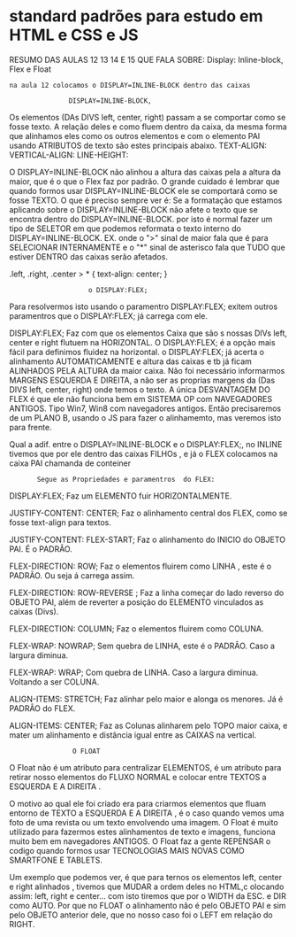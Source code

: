 # standard padrões para estudo em HTML e CSS e JS

RESUMO DAS AULAS 12 13 14 E 15 QUE FALA SOBRE: Display: Inline-block, Flex e Float

    na aula 12 colocamos o DISPLAY=INLINE-BLOCK dentro das caixas 

                   DISPLAY=INLINE-BLOCK, 
Os elementos (DAs DIVS left, center, right) passam a se comportar como se fosse texto. A relação deles e  como fluem dentro da caixa, da mesma forma que alinhamos eles como os outros elementos e com o elemento PAI usando ATRIBUTOS de texto são estes principais abaixo.
TEXT-ALIGN:
VERTICAL-ALIGN:
LINE-HEIGHT:

O DISPLAY=INLINE-BLOCK não alinhou a altura das caixas pela a altura da maior, que é o que o Flex faz por padrão.
O grande cuidado é lembrar que quando formos  usar DISPLAY=INLINE-BLOCK ele se comportará como se fosse TEXTO. O que é preciso sempre ver é: Se a formatação que estamos aplicando sobre o DISPLAY=INLINE-BLOCK não afete o texto que se encontra dentro do DISPLAY=INLINE-BLOCK. por isto é normal fazer um tipo de SELETOR em que podemos  reformata o texto interno  do DISPLAY=INLINE-BLOCK. 
EX.  onde o ">" sinal de maior fala que é para SELECIONAR INTERNAMENTE e o  "*" sinal de asterisco fala que TUDO que estiver DENTRO das caixas serão afetados.

.left, .right, .center > * {
    text-align: center;
}

                        o DISPLAY:FLEX;

Para resolvermos isto usando o paramentro DISPLAY:FLEX; exitem  outros paramentros que o DISPLAY:FLEX; já carrega com ele.

DISPLAY:FLEX; Faz com que os elementos Caixa que são s nossas DIVs left, center e right flutuem na HORIZONTAL.
O DISPLAY:FLEX; é a opção mais fácil para definimos fluidez na horizontal. 
 o DISPLAY:FLEX; já acerta o alinhamento AUTOMATICAMENTE e altura das caixas  e tb já ficam ALINHADOS PELA ALTURA  da maior caixa.
 Não foi necessário informarmos MARGENS ESQUERDA E DIREITA, a não ser as proprias margens da (Das DIVS left, center, right) onde temos o texto.
 A única  DESVANTAGEM DO FLEX  é que ele não funciona bem em SISTEMA OP com NAVEGADORES ANTIGOS. Tipo Win7, Win8 com navegadores antigos.
 Então precisaremos de um PLANO B, usando o JS para fazer o alinhamemto, mas veremos isto para frente.

 Qual a adif. entre o DISPLAY=INLINE-BLOCK e  o DISPLAY:FLEX;, no INLINE tivemos que por ele dentro das caixas FILHOs , e já o FLEX colocamos na caixa PAI chamanda de conteiner


           Segue as Propriedades e paramentros  do FLEX:

DISPLAY:FLEX; Faz um ELEMENTO fuir HORIZONTALMENTE.

JUSTIFY-CONTENT: CENTER; Faz o alinhamento central dos FLEX, como se fosse text-align para textos.

JUSTIFY-CONTENT: FLEX-START; Faz o alinhamento do INICIO do  OBJETO PAI. É o PADRÂO.

FLEX-DIRECTION: ROW; Faz o elementos fluirem como LINHA , este é o PADRÃO. Ou seja á carrega assim.

FLEX-DIRECTION: ROW-REVERSE ; Faz a linha começar do lado reverso do OBJETO PAI, além de reverter a posição do ELEMENTO vinculados as caixas (Divs).

FLEX-DIRECTION: COLUMN; Faz o elementos fluirem como COLUNA.

FLEX-WRAP: NOWRAP; Sem quebra de LINHA, este é o PADRÂO. Caso a largura diminua.

FLEX-WRAP: WRAP; Com quebra de LINHA. Caso a largura diminua. Voltando a ser COLUNA.

ALIGN-ITEMS: STRETCH; Faz alinhar pelo maior e alonga os menores. Já é PADRÂO do FLEX.

ALIGN-ITEMS: CENTER; Faz as Colunas alinharem pelo TOPO maior caixa, e mater um alinhamento e distância  igual entre as CAIXAS na vertical.


                    O FLOAT 
O  Float não é um atributo para centralizar ELEMENTOS, é um atributo para retirar nosso elementos do FLUXO NORMAL e colocar entre TEXTOS a ESQUERDA E A DIREITA .

O motivo ao qual ele foi criado era para criarmos elementos que fluam entorno de TEXTO a ESQUERDA E A DIREITA ,  é o caso quando vemos uma foto de uma revista ou um texto envolvendo uma  imagem.
O Float  é muito utilizado para fazermos estes alinhamentos de texto e imagens, funciona muito bem em navegadores ANTIGOS. O Float faz a gente REPENSAR  o codigo quando formos usar TECNOLOGIAS MAIS NOVAS COMO SMARTFONE E TABLETS.

Um exemplo que podemos ver, é que para ternos os elementos left, center e right alinhados , tivemos que MUDAR a ordem deles no HTML,c olocando assim: left, right e center... com isto tiremos que  por o WIDTH da ESC. e DIR como AUTO. Por que no FLOAT o alinhamento não é pelo OBJETO PAI e sim pelo OBJETO anterior dele, que no nosso caso foi  o LEFT em relação do RIGHT.








